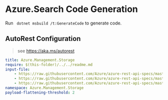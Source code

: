 # Azure.Search Code Generation

Run ` dotnet msbuild /t:GenerateCode` to generate code.

## AutoRest Configuration
> see https://aka.ms/autorest

```yaml
title: Azure.Management.Storage
require: $(this-folder)/../../readme.md
input-file:
    - https://raw.githubusercontent.com/Azure/azure-rest-api-specs/master/specification/storage/resource-manager/Microsoft.Storage/stable/2019-06-01/blob.json
    - https://raw.githubusercontent.com/Azure/azure-rest-api-specs/master/specification/storage/resource-manager/Microsoft.Storage/stable/2019-06-01/file.json
    - https://raw.githubusercontent.com/Azure/azure-rest-api-specs/master/specification/storage/resource-manager/Microsoft.Storage/stable/2019-06-01/storage.json
namespace: Azure.Management.Storage
payload-flattening-threshold: 2
```
